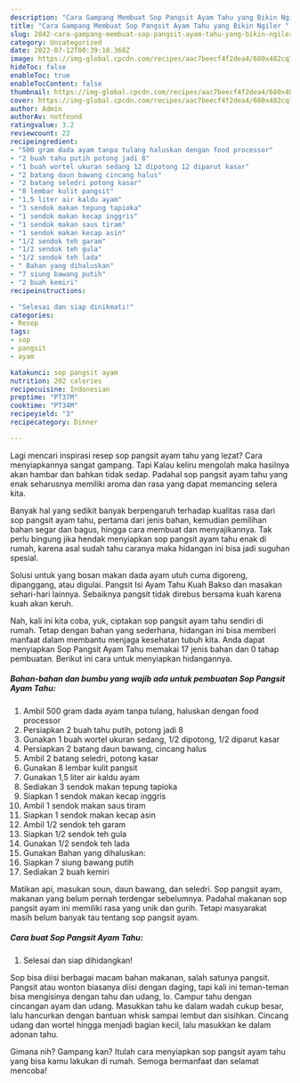 ```yaml
---
description: "Cara Gampang Membuat Sop Pangsit Ayam Tahu yang Bikin Ngiler "
title: "Cara Gampang Membuat Sop Pangsit Ayam Tahu yang Bikin Ngiler "
slug: 2842-cara-gampang-membuat-sop-pangsit-ayam-tahu-yang-bikin-ngiler
category: Uncategorized
date: 2022-07-12T00:39:18.368Z
image: https://img-global.cpcdn.com/recipes/aac7beecf4f2dea4/680x482cq70/sop-pangsit-ayam-tahu-foto-resep-utama.jpg
hideToc: false
enableToc: true
enableTocContent: false
thumbnail: https://img-global.cpcdn.com/recipes/aac7beecf4f2dea4/680x482cq70/sop-pangsit-ayam-tahu-foto-resep-utama.jpg
cover: https://img-global.cpcdn.com/recipes/aac7beecf4f2dea4/680x482cq70/sop-pangsit-ayam-tahu-foto-resep-utama.jpg
author: Admin
authorAv: notfound
ratingvalue: 3.2
reviewcount: 22
recipeingredient:
- "500 gram dada ayam tanpa tulang haluskan dengan food processor"
- "2 buah tahu putih potong jadi 8"
- "1 buah wortel ukuran sedang 12 dipotong 12 diparut kasar"
- "2 batang daun bawang cincang halus"
- "2 batang seledri potong kasar"
- "8 lembar kulit pangsit"
- "1,5 liter air kaldu ayam"
- "3 sendok makan tepung tapioka"
- "1 sendok makan kecap inggris"
- "1 sendok makan saus tiram"
- "1 sendok makan kecap asin"
- "1/2 sendok teh garam"
- "1/2 sendok teh gula"
- "1/2 sendok teh lada"
- " Bahan yang dihaluskan"
- "7 siung bawang putih"
- "2 buah kemiri"
recipeinstructions:

- "Selesai dan siap dinikmati!"
categories:
- Resep
tags:
- sop
- pangsit
- ayam

katakunci: sop pangsit ayam 
nutrition: 202 calories
recipecuisine: Indonesian
preptime: "PT37M"
cooktime: "PT34M"
recipeyield: "3"
recipecategory: Dinner

---
```



Lagi mencari inspirasi resep sop pangsit ayam tahu yang lezat? Cara menyiapkannya sangat gampang. Tapi Kalau keliru mengolah maka hasilnya akan hambar dan bahkan tidak sedap. Padahal sop pangsit ayam tahu yang enak seharusnya memiliki aroma dan rasa yang dapat memancing selera kita.


Banyak hal yang sedikit banyak berpengaruh terhadap kualitas rasa dari sop pangsit ayam tahu, pertama dari jenis bahan, kemudian pemilihan bahan segar dan bagus, hingga cara membuat dan menyajikannya. Tak perlu bingung jika hendak menyiapkan sop pangsit ayam tahu enak di rumah, karena asal sudah tahu caranya maka hidangan ini bisa jadi suguhan spesial.

Solusi untuk yang bosan makan dada ayam utuh cuma digoreng, dipanggang, atau digulai. Pangsit Isi Ayam Tahu Kuah Bakso dan masakan sehari-hari lainnya. Sebaiknya pangsit tidak direbus bersama kuah karena kuah akan keruh.


Nah, kali ini kita coba, yuk, ciptakan sop pangsit ayam tahu sendiri di rumah. Tetap dengan bahan yang sederhana, hidangan ini bisa memberi manfaat dalam membantu menjaga kesehatan tubuh kita. Anda dapat menyiapkan Sop Pangsit Ayam Tahu memakai 17 jenis bahan dan 0 tahap pembuatan. Berikut ini cara untuk menyiapkan hidangannya.

<!--inarticleads1-->

##### Bahan-bahan dan bumbu yang wajib ada untuk pembuatan Sop Pangsit Ayam Tahu:

1. Ambil 500 gram dada ayam tanpa tulang, haluskan dengan food processor
1. Persiapkan 2 buah tahu putih, potong jadi 8
1. Gunakan 1 buah wortel ukuran sedang, 1/2 dipotong, 1/2 diparut kasar
1. Persiapkan 2 batang daun bawang, cincang halus
1. Ambil 2 batang seledri, potong kasar
1. Gunakan 8 lembar kulit pangsit
1. Gunakan 1,5 liter air kaldu ayam
1. Sediakan 3 sendok makan tepung tapioka
1. Siapkan 1 sendok makan kecap inggris
1. Ambil 1 sendok makan saus tiram
1. Siapkan 1 sendok makan kecap asin
1. Ambil 1/2 sendok teh garam
1. Siapkan 1/2 sendok teh gula
1. Gunakan 1/2 sendok teh lada
1. Gunakan  Bahan yang dihaluskan:
1. Siapkan 7 siung bawang putih
1. Sediakan 2 buah kemiri


Matikan api, masukan soun, daun bawang, dan seledri. Sop pangsit ayam, makanan yang belum pernah terdengar sebelumnya. Padahal makanan sop pangsit ayam ini memiliki rasa yang unik dan gurih. Tetapi masyarakat masih belum banyak tau tentang sop pangsit ayam. 

<!--inarticleads2-->

##### Cara buat Sop Pangsit Ayam Tahu:


1. Selesai dan siap dihidangkan!

Sop bisa diisi berbagai macam bahan makanan, salah satunya pangsit. Pangsit atau wonton biasanya diisi dengan daging, tapi kali ini teman-teman bisa mengisinya dengan tahu dan udang, lo. Campur tahu dengan cincangan ayam dan udang. Masukkan tahu ke dalam wadah cukup besar, lalu hancurkan dengan bantuan whisk sampai lembut dan sisihkan. Cincang udang dan wortel hingga menjadi bagian kecil, lalu masukkan ke dalam adonan tahu. 

Gimana nih? Gampang kan? Itulah cara menyiapkan sop pangsit ayam tahu yang bisa kamu lakukan di rumah. Semoga bermanfaat dan selamat mencoba!
